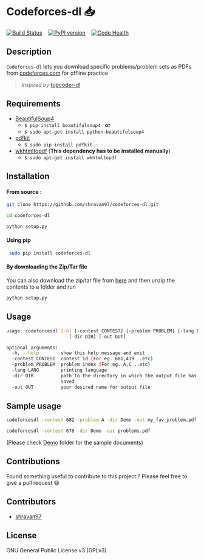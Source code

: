 # Codeforces-dl :inbox_tray: 

[![Build Status](https://travis-ci.org/shravan97/codeforces-dl.svg?branch=master)](https://travis-ci.org/shravan97/codeforces-dl)
&nbsp;&nbsp;
[![PyPI version](https://badge.fury.io/py/codeforces-dl.svg)](https://badge.fury.io/py/codeforces-dl)
&nbsp;&nbsp;
[![Code Health](https://landscape.io/github/shravan97/codeforces-dl/master/landscape.svg?style=flat)](https://landscape.io/github/shravan97/codeforces-dl/master)  

## Description
``` Codeforces-dl ``` lets you download specific problems/problem sets as PDFs from [codeforces.com](http://codeforces.com) for offline practice  
> *Inspired by* [topcoder-dl](https://github.com/tushar-rishav/topcoder-dl)  

## Requirements
- [BeautifulSoup4](https://www.crummy.com/software/BeautifulSoup/)  
    * ``` $ pip install beautifulsoup4 ```  &nbsp; **or**  
    * ``` $ sudo apt-get install python-beautifulsoup4 ```  
- [pdfkit](https://pypi.python.org/pypi/pdfkit)  
    * ``` $ sudo pip install pdfkit ```
- [wkhtmltopdf](http://wkhtmltopdf.org/) (**This dependency has to be installed manually**)  
    * ``` $ sudo apt-get install wkhtmltopdf ```  

## Installation
#### From source :
```sh 
git clone https://github.com/shravan97/codeforces-dl.git 

```  
```sh 
cd codeforces-dl 

```  
```sh 
python setup.py 

```  
#### Using pip
```sh
 sudo pip install codeforces-dl

```  
#### By downloading the Zip/Tar file
You can also download the zip/tar file from [here](https://github.com/shravan97/codeforces-dl/releases/tag/1.0.0.1) and then unzip the contents to a folder and run  
```bash 
python setup.py

```  



## Usage 
```sh 
usage: codeforcesdl [-h] [-contest CONTEST] [-problem PROBLEM] [-lang LANG]
                       [-dir DIR] [-out OUT]

optional arguments:
  -h, --help        show this help message and exit
  -contest CONTEST  contest id (For eg. 681,439 ..etc)
  -problem PROBLEM  problem index (For eg. A,C ..etc)
  -lang LANG        printing language
  -dir DIR          path to the directory in which the output file has to be
                    saved
  -out OUT          your desired name for output file

```  
## Sample usage 
```sh 
codeforcesdl -contest 682 -problem A -dir Demo -out my_fav_problem.pdf 

```  
```sh 
codeforcesdl -contest 678 -dir Demo -out problems.pdf

```  
(Please check [Demo](https://github.com/shravan97/codeforces-dl/blob/master/Demo/) folder for the sample documents)  


## Contributions
Found something useful to contribute to this project ? Please feel free to give a pull request :smile:  

## Contributors  
- [shravan97](https://github.com/shravan97)  

## License
GNU General Public License v3 (GPLv3)  